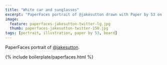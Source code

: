 ```yaml
---
title: "White car and sunglasses"
excerpt: "PaperFaces portrait of @jakesutton drawn with Paper by 53 on an iPad."
image: 
  feature: paperfaces-jakesutton-twitter-lg.jpg
  thumb: paperfaces-jakesutton-twitter-150.jpg
tags: [portrait, illustration, paper by 53, beard]
---
```


PaperFaces portrait of [@jakesutton](http://twitter.com/jakesutton).

{% include boilerplate/paperfaces.html %}